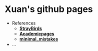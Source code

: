# Xuan's github pages

* References
  * [**StrayBirds**](https://github.com/loveplay1983/StrayBirds)
  * [**Academicpages**](https://github.com/loveplay1983/academicpages.github.io)
  * [**minimal_mistakes**](https://github.com/mmistakes/minimal-mistakes)
* ...